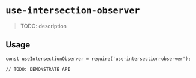 # `use-intersection-observer`

> TODO: description

## Usage

```
const useIntersectionObserver = require('use-intersection-observer');

// TODO: DEMONSTRATE API
```
